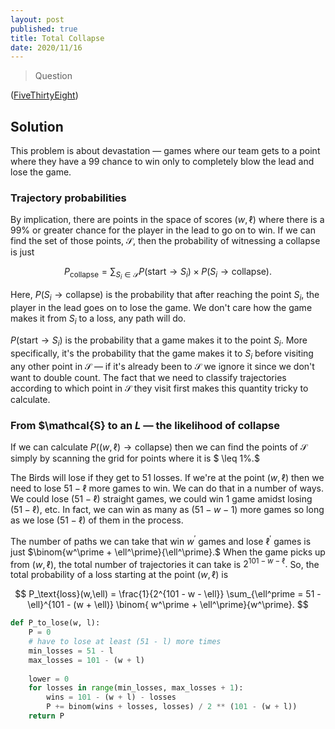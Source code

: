 ```yaml
---
layout: post
published: true
title: Total Collapse
date: 2020/11/16
---
```


>Question

<!--more-->

([FiveThirtyEight](URL))

## Solution

This problem is about devastation — games where our team gets to a point where they have a $99%$ chance to win only to completely blow the lead and lose the game. 

### Trajectory probabilities

By implication, there are points in the space of scores $(w,\ell)$ where there is a $99\%$ or greater chance for the player in the lead to go on to win. If we can find the set of those points, $\mathcal{S},$ then the probability of witnessing a collapse is just

$$P_\text{collapse} = \sum_{S_i\in\mathcal{S}} P(\text{start} \rightarrow S_i)\times P(S_i \rightarrow\text{collapse}).$$

Here, $P(S_i\rightarrow\text{collapse})$ is the probability that after reaching the point $S_i,$ the player in the lead goes on to lose the game. We don't care how the game makes it from $S_i$ to a loss, any path will do.

$P(\text{start}\rightarrow S_i)$ is the probability that a game makes it to the point $S_i.$ More specifically, it's the probability that the game makes it to $S_i$ before visiting any other point in $\mathcal{S}$ — if it's already been to $\mathcal{S}$ we ignore it since we don't want to double count. The fact that we need to classify trajectories according to which point in $\mathcal{S}$ they visit first makes this quantity tricky to calculate.

### From $\mathcal{S} to an $L$ — the likelihood of collapse

If we can calculate $P((w,\ell) \rightarrow\text{collapse})$ then we can find the points of $\mathcal{S}$ simply by scanning the grid for points where it is $ \leq 1\%.$

The Birds will lose if they get to $51$ losses. If we're at the point $(w, \ell)$ then we need to lose $51 - \ell$ more games to win. We can do that in a number of ways. We could lose $(51 - \ell)$ straight games, we could win $1$ game amidst losing $(51 - \ell)$, etc. In fact, we can win as many as $(51 - w - 1)$ more games so long as we lose $(51-\ell)$ of them in the process. 

The number of paths we can take that win $w^\prime$ games and lose $\ell^\prime$ games is just $\binom{w^\prime + \ell^\prime}{\ell^\prime}.$ When the game picks up from $(w, \ell),$ the total number of trajectories it can take is $2^{101 - w - \ell}.$ So, the total probability of a loss starting at the point $(w, \ell)$ is

$$ P_\text{loss}(w,\ell) = \frac{1}{2^{101 - w - \ell}} \sum_{\ell^prime = 51 - \ell}^{101 - (w + \ell)} \binom{ w^\prime + \ell^\prime}{w^\prime}. $$

```python
def P_to_lose(w, l):
    P = 0
    # have to lose at least (51 - l) more times
    min_losses = 51 - l
    max_losses = 101 - (w + l)
    
    lower = 0
    for losses in range(min_losses, max_losses + 1):
        wins = 101 - (w + l) - losses
        P += binom(wins + losses, losses) / 2 ** (101 - (w + l)) 
    return P
```

<br>
